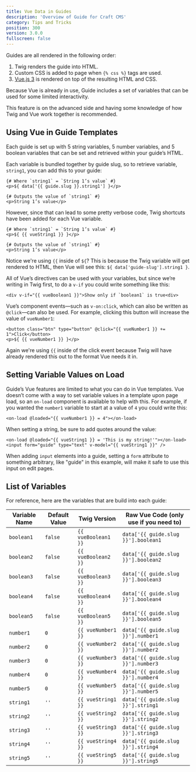 ```yaml
---
title: Vue Data in Guides
description: 'Overview of Guide for Craft CMS'
category: Tips and Tricks
position: 300
version: 3.0.0
fullscreen: false
---
```


Guides are all rendered in the following order:
1. Twig renders the guide into HTML.
2. Custom CSS is added to page when `{% css %}` tags are used.
3. [Vue.js 3](https://vuejs.org) is rendered on top of the resulting HTML and CSS.

Because Vue is already in use, Guide includes a set of variables that can be used for some limited interactivity.

<alert type="warning">

This feature is on the advanced side and having some knowledge of how Twig and Vue work together is recommended.

</alert>

## Using Vue in Guide Templates

Each guide is set up with 5 string variables, 5 number variables, and 5 boolean variables that can be set and retrieved within your guide’s HTML.

Each variable is bundled together by guide slug, so to retrieve variable, `string1`, you can add this to your guide:

```twig
{# Where `string1` = `String 1’s value` #}
<p>${ data['{{ guide.slug }}.string1'] }</p>

{# Outputs the value of `string1` #}
<p>String 1’s value</p>
```

However, since that can lead to some pretty verbose code, Twig shortcuts have been added for each Vue variable.

```twig
{# Where `string1` = `String 1’s value` #}
<p>${ {{ vueString1 }} }</p>

{# Outputs the value of `string1` #}
<p>String 1’s value</p>
```

<alert type="info">

Notice we're using `{{` inside of `${`? This is because the Twig variable will get rendered to HTML, then Vue will see this: `${ data['guide-slug'].string1 }`.

</alert>

All of Vue’s directives can be used with your variables, but since we’re writing in Twig first, to do a `v-if` you could write something like this:

```twig
<div v-if="{{ vueBoolean1 }}">Show only if `boolean1` is true<div>
```

Vue’s component events—such as `v-on:click`, which can also be written as `@click`—can also be used. For example, clicking this button will increase the value of `vueNumber1`:

```twig
<button class="btn" type="button" @click="{{ vueNumber1 }} += 1">Click</button>
<p>${ {{ vueNumber1 }} }</p>
```

<alert type="info">

Again we're using `{{` inside of the click event because Twig will have already rendered this out to the format Vue needs it in.

</alert>

## Setting Variable Values on Load

Guide’s Vue features are limited to what you can do in Vue templates. Vue doesn’t come with a way to set variable values in a template upon page load, so an `on-load` component is available to help with this. For example, if you wanted the `number1` variable to start at a value of `4` you could write this:

```twig
<on-load @loaded="{{ vueNumber1 }} = 4"></on-load>
```

When setting a string, be sure to add quotes around the value:

```twig
<on-load @loaded="{{ vueString1 }} = 'This is my string!'"></on-load>
<input form="guide" type="text" v-model="{{ vueString1 }}" />
```

<alert type="info">

When adding `input` elements into a guide, setting a `form` attribute to something arbitrary, like "guide" in this example, will make it safe to use this input on edit pages.

</alert>

## List of Variables

For reference, here are the variables that are build into each guide:

| Variable Name | Default Value | Twig Version | Raw Vue Code (only use if you need to) |
| --- | --- | --- | --- |
| `boolean1` | `false` | `{{ vueBoolean1 }}` | `data['{{ guide.slug }}'].boolean1` |
| `boolean2` | `false` | `{{ vueBoolean2 }}` | `data['{{ guide.slug }}'].boolean2` |
| `boolean3` | `false` | `{{ vueBoolean3 }}` | `data['{{ guide.slug }}'].boolean3` |
| `boolean4` | `false` | `{{ vueBoolean4 }}` | `data['{{ guide.slug }}'].boolean4` |
| `boolean5` | `false` | `{{ vueBoolean5 }}` | `data['{{ guide.slug }}'].boolean5` |
| `number1` | `0` | `{{ vueNumber1 }}` | `data['{{ guide.slug }}'].number1` |
| `number2` | `0` | `{{ vueNumber2 }}` | `data['{{ guide.slug }}'].number2` |
| `number3` | `0` | `{{ vueNumber3 }}` | `data['{{ guide.slug }}'].number3` |
| `number4` | `0` | `{{ vueNumber4 }}` | `data['{{ guide.slug }}'].number4` |
| `number5` | `0` | `{{ vueNumber5 }}` | `data['{{ guide.slug }}'].number5` |
| `string1` | `''` | `{{ vueString1 }}` | `data['{{ guide.slug }}'].string1` |
| `string2` | `''` | `{{ vueString2 }}` | `data['{{ guide.slug }}'].string2` |
| `string3` | `''` | `{{ vueString3 }}` | `data['{{ guide.slug }}'].string3` |
| `string4` | `''` | `{{ vueString4 }}` | `data['{{ guide.slug }}'].string4` |
| `string5` | `''` | `{{ vueString5 }}` | `data['{{ guide.slug }}'].string5` |